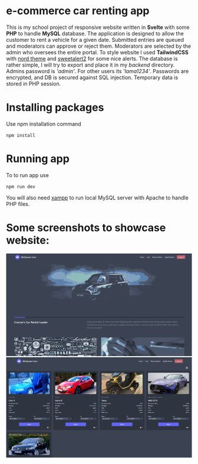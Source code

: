 # e-commerce car renting app
This is my school project of responsive website written in **Svelte** with some **PHP** to handle **MySQL** database. The application is designed to allow the customer to rent a vehicle for a given date. Submitted entries are queued and moderators can approve or reject them. Moderators are selected by the admin who oversees the entire portal. To style website I used **TailwindCSS** with [nord theme](https://www.nordtheme.com/) and [sweetalert2](https://sweetalert2.github.io/) for some nice alerts. The database is rather simple, I will try to export and place it in my *backend* directory. Admins password is *'admin'*. For other users its *'lama1234'*. Passwords are encrypted, and DB is secured against SQL injection. Temporary data is stored in PHP session. 

# Installing packages
Use npm installation command
```
npm install
```

# Running app
To to run app use
```
npm run dev
```
You will also need [xampp](https://www.apachefriends.org/pl/index.html) to run local MySQL server with Apache to handle PHP files.

# Some screenshots to showcase website:
![image](screenshots/main.png)
![image](screenshots/cars.png)
